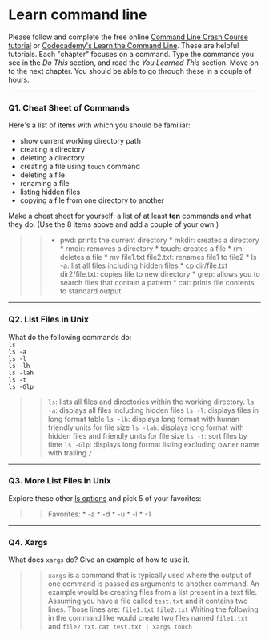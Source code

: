 # Learn command line

Please follow and complete the free online [Command Line Crash Course
tutorial](https://web.archive.org/web/20160708171659/http://cli.learncodethehardway.org/book/) or [Codecademy's Learn the Command Line](https://www.codecademy.com/learn/learn-the-command-line). These are helpful tutorials. Each "chapter" focuses on a command. Type the commands you see in the _Do This_ section, and read the _You Learned This_ section. Move on to the next chapter. You should be able to go through these in a couple of hours.

---

### Q1.  Cheat Sheet of Commands  

Here's a list of items with which you should be familiar:  
* show current working directory path
* creating a directory
* deleting a directory
* creating a file using `touch` command
* deleting a file
* renaming a file
* listing hidden files
* copying a file from one directory to another

Make a cheat sheet for yourself: a list of at least **ten** commands and what they do.  (Use the 8 items above and add a couple of your own.)  

> > * pwd: prints the current directory
	* mkdir: creates a directory
	* rmdir: removes a directory 
	* touch: creates a file
	* rm: deletes a file
	* mv file1.txt file2.txt: renames file1 to file2
	* ls -a: list all files including hidden files
	* cp dir/file.txt dir2/file.txt: copies file to new directory
	* grep: allows you to search files that contain a pattern
	* cat: prints file contents to standard output

---

### Q2.  List Files in Unix   

What do the following commands do:  
`ls`  
`ls -a`  
`ls -l`  
`ls -lh`  
`ls -lah`  
`ls -t`  
`ls -Glp`  

> > `ls`: lists all files and directories within the working directory.
`ls -a`: displays all files including hidden files
`ls -l`: displays files in long format table
`ls -lh`: displays long format with human friendly units for file size
`ls -lah`: displays long format with hidden files and friendly units for file size 
`ls -t`: sort files by time
`ls -Glp`: displays long format listing excluding owner name with trailing `/`

---

### Q3.  More List Files in Unix  

Explore these other [ls options](http://www.techonthenet.com/unix/basic/ls.php) and pick 5 of your favorites:

> > Favorites:
	* -a
	* -d
	* -u
	* -l
	* -1

---

### Q4.  Xargs   

What does `xargs` do? Give an example of how to use it.

> > `xargs` is a command that is typically used where the output of one command is passed as arguments to another command. An example would be creating files from a list present in a text file. Assuming you have a file called `test.txt` and it contains two lines. Those lines are:
`file1.txt`
`file2.txt`
Writing the following in the command like would create two files named `file1.txt` and `file2.txt`.
`cat test.txt | xargs touch`

 


